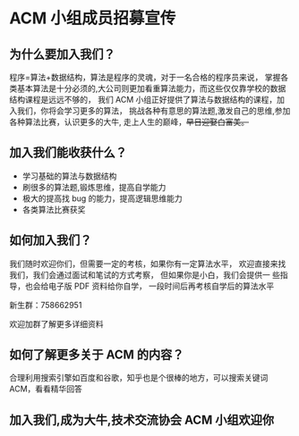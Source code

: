 # ACM 小组成员招募宣传

## 为什么要加入我们？

程序=算法+数据结构，算法是程序的灵魂，对于一名合格的程序员来说，
掌握各类基本算法是十分必须的,大公司则更加看重算法能力，而这些仅仅靠学校的数据结构课程是远远不够的，
我们 ACM 小组正好提供了算法与数据结构的课程，加入我们，你将会学习更多的算法，
挑战各种有意思的算法题,激发自己的思维,参加各种算法比赛，认识更多的大牛,
走上人生的巅峰，~~早日迎娶白富美。~~

## 加入我们能收获什么？

* 学习基础的算法与数据结构
* 刷很多的算法题,锻炼思维，提高自学能力
* 极大的提高找 bug 的能力，提高逻辑思维能力
* 各类算法比赛获奖

## 如何加入我们？

我们随时欢迎你们，但需要一定的考核，如果你有一定算法水平，
欢迎直接来找我们，我们会通过面试和笔试的方式考察，
但如果你是小白，我们会提供一 些指导，也会给电子版 PDF 资料给你自学，
一段时间后再考核自学后的算法水平

新生群：758662951

欢迎加群了解更多详细资料

## 如何了解更多关于 ACM 的内容？

合理利用搜索引擎如百度和谷歌，知乎也是个很棒的地方，可以搜索关键词 ACM，看看精华回答

## 加入我们,成为大牛,技术交流协会 ACM 小组欢迎你
